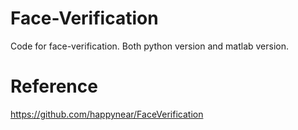 # Face-Verification
Code for face-verification. Both python version and matlab version.

# Reference
https://github.com/happynear/FaceVerification
